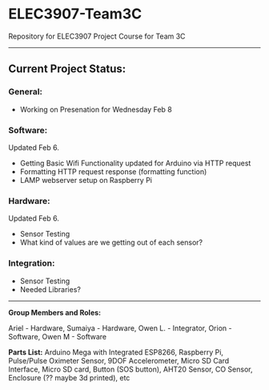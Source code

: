 # ELEC3907-Team3C
Repository for ELEC3907 Project Course for Team 3C

--- 
## Current Project Status:

### General: 
- Working on Presenation for Wednesday Feb 8

### Software: 
Updated Feb 6.
- Getting Basic Wifi Functionality updated for Arduino via HTTP request
- Formatting HTTP request response (formatting function)
- LAMP webserver setup on Raspberry Pi

### Hardware:
Updated Feb 6.
- Sensor Testing
- What kind of values are we getting out of each sensor?

### Integration:
- Sensor Testing
- Needed Libraries?

---

**Group Members and Roles:**

Ariel - Hardware, 
Sumaiya - Hardware, 
Owen L. - Integrator, 
Orion - Software, 
Owen M - Software


**Parts List:**
Arduino Mega with Integrated ESP8266, 
Raspberry Pi,  
Pulse/Pulse Oximeter Sensor, 
9DOF Accelerometer,
Micro SD Card Interface,
Micro SD card,
Button (SOS button), 
AHT20 Sensor,
CO Sensor,
Enclosure (?? maybe 3d printed),
etc

